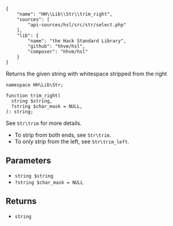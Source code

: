 ``` yamlmeta
{
    "name": "HH\\Lib\\Str\\trim_right",
    "sources": [
        "api-sources/hsl/src/str/select.php"
    ],
    "lib": {
        "name": "the Hack Standard Library",
        "github": "hhvm/hsl",
        "composer": "hhvm/hsl"
    }
}
```




Returns the given string with whitespace stripped from the right




``` Hack
namespace HH\Lib\Str;

function trim_right(
  string $string,
  ?string $char_mask = NULL,
): string;
```




See ` Str\trim ` for more details.




+ To strip from both ends, see ` Str\trim `.
+ To only strip from the left, see ` Str\trim_left `.




## Parameters




* ` string $string `
* ` ?string $char_mask = NULL `




## Returns




- ` string `
<!-- HHAPIDOC -->
